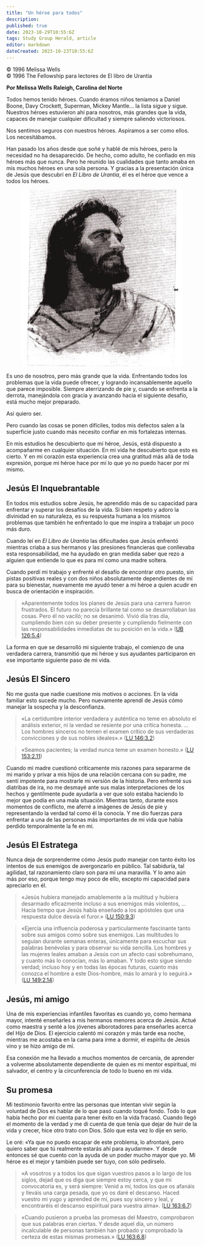 ```yaml
---
title: "Un héroe para todos"
description: 
published: true
date: 2023-10-29T10:55:6Z
tags: Study Group Herald, article
editor: markdown
dateCreated: 2023-10-23T10:55:6Z
---
```


<p class="v-card v-sheet theme--light grey lighten-3 px-2">© 1996 Melissa Wells<br>© 1996 The Fellowship para lectores de El libro de Urantia</p>


**Por Melissa Wells**
**Raleigh, Carolina del Norte**

Todos hemos tenido héroes. Cuando éramos niños teníamos a Daniel Boone, Davy Crockett, Superman, Mickey Mantle... la lista sigue y sigue. Nuestros héroes estuvieron ahí para nosotros, más grandes que la vida, capaces de manejar cualquier dificultad y siempre saliendo victoriosos.

Nos sentimos seguros con nuestros héroes. Aspiramos a ser como ellos. Los necesitábamos.

Han pasado los años desde que soñé y hablé de mis héroes, pero la necesidad no ha desaparecido. De hecho, como adulto, he confiado en mis héroes más que nunca. Pero he reunido las cualidades que tanto amaba en mis muchos héroes en una sola persona. Y gracias a la presentación única de Jesús que descubrí en _El Libro de Urantia_, él es el héroe que vence a todos los héroes.

<figure id="Figure_1" class="image urantiapedia">
<img src="/image/article/Study_Group_Herald/Jesus.jpg">
</figure>

Es uno de nosotros, pero más grande que la vida. Enfrentando todos los problemas que la vida puede ofrecer, y logrando incansablemente aquello que parece imposible. Siempre aterrizando de pie y, cuando se enfrenta a la derrota, manejándola con gracia y avanzando hacia el siguiente desafío, está mucho mejor preparado.

Así quiero ser.

Pero cuando las cosas se ponen difíciles, todos mis defectos salen a la superficie justo cuando más necesito confiar en mis fortalezas internas.

En mis estudios he descubierto que mi héroe, Jesús, está dispuesto a acompañarme en cualquier situación. En mi vida he descubierto que esto es cierto. Y en mi corazón esta experiencia crea una gratitud más allá de toda expresión, porque mi héroe hace por mí lo que yo no puedo hacer por mí mismo.

## Jesús El Inquebrantable

En todos mis estudios sobre Jesús, he aprendido más de su capacidad para enfrentar y superar los desafíos de la vida. Si bien respeto y adoro la divinidad en su naturaleza, es su respuesta humana a los mismos problemas que también he enfrentado lo que me inspira a trabajar un poco más duro.

Cuando leí en _El Libro de Urantia_ las dificultades que Jesús enfrentó mientras criaba a sus hermanos y las presiones financieras que conllevaba esta responsabilidad, me ha ayudado en gran medida saber que rezo a alguien que entiende lo que es para mí como una madre soltera.

Cuando perdí mi trabajo y enfrenté el desafío de encontrar otro puesto, sin pistas positivas reales y con dos niños absolutamente dependientes de mí para su bienestar, nuevamente me ayudó tener a mi héroe a quien acudir en busca de orientación e inspiración.

> «Aparentemente todos los planes de Jesús para una carrera fueron frustrados. El futuro no parecía brillante tal como se desarrollaban las cosas. Pero él no vaciló; no se desanimó. Vivió día tras día, cumpliendo bien con su deber presente y cumpliendo fielmente con las responsabilidades inmediatas de su posición en la vida.» ([UB 126:5.4](/en/The_Urantia_Book/126#p5_4))

La forma en que se desarrolló mi siguiente trabajo, el comienzo de una verdadera carrera, transmitió que mi héroe y sus ayudantes participaron en ese importante siguiente paso de mi vida.

## Jesús El Sincero

No me gusta que nadie cuestione mis motivos o acciones. En la vida familiar esto sucede mucho. Pero nuevamente aprendí de Jesús cómo manejar la sospecha y la desconfianza.

> «La certidumbre interior verdadera y auténtica no teme en absoluto el análisis exterior, ni la verdad se resiente por una crítica honesta. ... Los hombres sinceros no temen el examen crítico de sus verdaderas convicciones y de sus nobles ideales».» ([LU 146:3.2](/es/The_Urantia_Book/146#p3_2))

> «Seamos pacientes; la verdad nunca teme un examen honesto.» ([LU 153:2.11](/es/The_Urantia_Book/153#p2_11))

Cuando mi madre cuestionó críticamente mis razones para separarme de mi marido y privar a mis hijos de una relación cercana con su padre, me sentí impotente para mostrarle mi versión de la historia. Pero enfrenté sus diatribas de ira, no me desmayé ante sus malas interpretaciones de los hechos y gentilmente pude ayudarla a ver que solo estaba haciendo lo mejor que podía en una mala situación. Mientras tanto, durante esos momentos de conflicto, me aferré a imágenes de Jesús de pie y representando la verdad tal como él la conocía. Y me dio fuerzas para enfrentar a una de las personas más importantes de mi vida que había perdido temporalmente la fe en mí.

## Jesús El Estratega

Nunca deja de sorprenderme cómo Jesús pudo manejar con tanto éxito los intentos de sus enemigos de avergonzarlo en público. Tal sabiduría, tal agilidad, tal razonamiento claro son para mí una maravilla. Y lo amo aún más por eso, porque tengo muy poco de ello, excepto mi capacidad para apreciarlo en él.

> «Jesús hubiera manejado amablemente a la multitud y hubiera desarmado eficazmente incluso a sus enemigos más violentos, ... Hacía tiempo que Jesús había enseñado a los apóstoles que una respuesta dulce desvía el furor.» ([LU 150:9.3](/es/The_Urantia_Book/150#p9_3))

> «Ejercía una influencia poderosa y particularmente fascinante tanto sobre sus amigos como sobre sus enemigos. Las multitudes lo seguían durante semanas enteras, únicamente para escuchar sus palabras benévolas y para observar su vida sencilla. Los hombres y las mujeres leales amaban a Jesús con un afecto casi sobrehumano, y cuanto más lo conocían, más lo amaban. Y todo esto sigue siendo verdad; incluso hoy y en todas las épocas futuras, cuanto más conozca el hombre a este Dios-hombre, más lo amará y lo seguirá.» ([LU 149:2.14](/es/The_Urantia_Book/149#p2_14))

## Jesús, mi amigo

Una de mis experiencias infantiles favoritas es cuando yo, como hermana mayor, intenté enseñarles a mis hermanos menores acerca de Jesús. Actué como maestra y senté a los jóvenes alborotadores para enseñarles acerca del Hijo de Dios. El ejercicio calentó mi corazón y más tarde esa noche, mientras me acostaba en la cama para irme a dormir, el espíritu de Jesús vino y se hizo amigo de mí.

Esa conexión me ha llevado a muchos momentos de cercanía, de aprender a volverme absolutamente dependiente de quien es mi mentor espiritual, mi salvador, el centro y la circunferencia de todo lo bueno en mi vida.

## Su promesa

Mi testimonio favorito entre las personas que intentan vivir según la voluntad de Dios es hablar de lo que pasó cuando toqué fondo. Todo lo que había hecho por mi cuenta para tener éxito en la vida fracasó. Cuando llegó el momento de la verdad y me di cuenta de que tenía que dejar de huir de la vida y crecer, hice otro trato con Dios. Sólo que esta vez lo dije en serio.

Le oré: «Ya que no puedo escapar de este problema, lo afrontaré, pero quiero saber que tú realmente estarás ahí para ayudarme». Y desde entonces sé que cuento con la ayuda de un poder mucho mayor que yo. Mi héroe es el mejor y también puede ser tuyo, con sólo pedírselo.

> «A vosotros y a todos los que sigan vuestros pasos a lo largo de los siglos, dejad que os diga que siempre estoy cerca, y que mi convocatoria es, y será siempre: Venid a mí, todos los que os afanáis y lleváis una carga pesada, que yo os daré el descanso. Haced vuestro mi yugo y aprended de mí, pues soy sincero y leal, y encontraréis el descanso espiritual para vuestra alma». ([LU 163:6.7](/es/The_Urantia_Book/163#p6_7))

> «Cuando pusieron a prueba las promesas del Maestro, comprobaron que sus palabras eran ciertas. Y desde aquel día, un número incalculable de personas también han probado y comprobado la certeza de estas mismas promesas.» ([LU 163:6.8](/es/The_Urantia_Book/163#p6_8))


